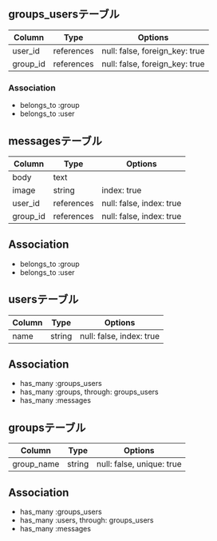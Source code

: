 ## groups_usersテーブル

|Column|Type|Options|
|------|----|-------|
|user_id|references|null: false, foreign_key: true|
|group_id|references|null: false, foreign_key: true|

### Association
- belongs_to :group
- belongs_to :user

## messagesテーブル
|Column|Type|Options|
|------|----|-------|
|body|text|
|image|string|index: true|
|user_id|references|null: false, index: true|
|group_id|references|null: false, index: true|

## Association
-  belongs_to :group
-  belongs_to :user

## usersテーブル
|Column|Type|Options|
|------|----|-------|
|name|string|null: false, index: true|

## Association
- has_many :groups_users
- has_many :groups, through: groups_users
- has_many :messages

## groupsテーブル

|Column|Type|Options|
|------|----|-------|
|group_name|string|null: false, unique: true|

## Association
- has_many :groups_users
- has_many :users, through: groups_users
- has_many :messages
